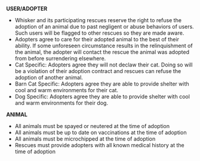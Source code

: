 **USER/ADOPTER**
- Whisker and its participating rescues reserve the right to refuse the adoption of an animal due to past negligent or abuse behaviors of users. Such users will be flagged to other rescues so they are made aware.
- Adopters agree to care for their adopted animal to the best of their ability. If some unforeseen circumstance results in the relinquishment of the animal, the adopter will contact the rescue the animal was adopted from before surrendering elsewhere.
- Cat Specific: Adopters agree they will not declaw their cat. Doing so will be a violation of their adoption contract and rescues can refuse the adoption of another animal.
- Barn Cat Specific: Adopters agree they are able to provide shelter with cool and warm environments for their cat.
- Dog Specific: Adopters agree they are able to provide shelter with cool and warm environments for their dog.  
  
**ANIMAL**
- All animals must be spayed or neutered at the time of adoption
- All animals must be up to date on vaccinations at the time of adoption
- All animals must be microchipped at the time of adoption
- Rescues must provide adopters with all known medical history at the time of adoption
